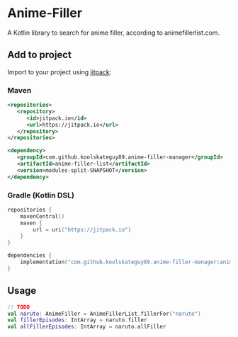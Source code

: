 # Anime-Filler

A Kotlin library to search for anime filler, according to animefillerlist.com.

## Add to project

Import to your project using [jitpack](https://jitpack.io):

### Maven

```xml
<repositories>
   <repository>
      <id>jitpack.io</id>
      <url>https://jitpack.io</url>
   </repository>
</repositories>
```

```xml
<dependency>
   <groupId>com.github.koolskateguy89.anime-filler-manager</groupId>
   <artifactId>anime-filler-list</artifactId>
   <version>modules-split-SNAPSHOT</version>
</dependency>
```

### Gradle (Kotlin DSL)

```kotlin
repositories {
    mavenCentral()
    maven {
        url = uri("https://jitpack.io")
    }
}

dependencies {
    implementation("com.github.koolskateguy89.anime-filler-manager:anime-filler-list:modules-split-SNAPSHOT")
}
```

## Usage

```kotlin
// TODO
val naruto: AnimeFiller = AnimeFillerList.fillerFor("naruto")
val fillerEpisodes: IntArray = naruto.filler
val allFillerEpisodes: IntArray = naruto.allFiller
```
